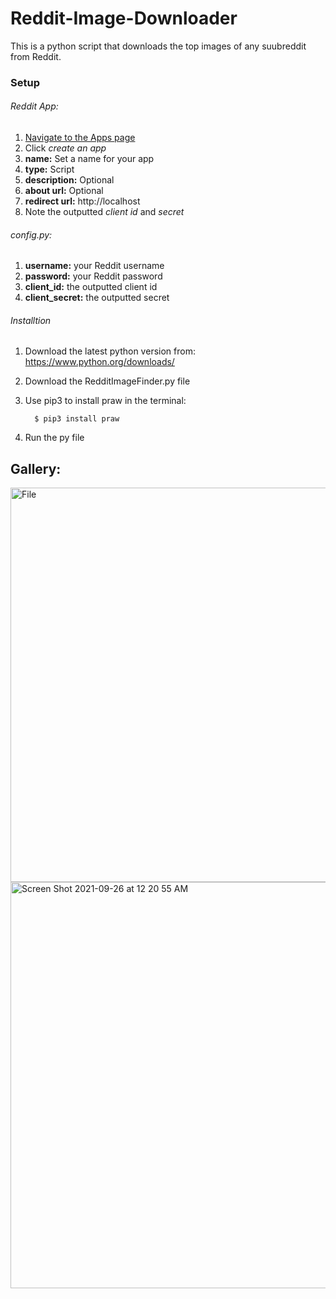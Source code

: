 # Reddit-Image-Downloader
This is a python script that downloads the top images of any suubreddit from Reddit.
### Setup
###### Reddit App:
1. [Navigate to the Apps page ](https://www.reddit.com/prefs/apps/)
2. Click *create an app*
3. **name:** Set a name for your app
4. **type:** Script
5. **description:** Optional
6. **about url:** Optional
7. **redirect url:** http://localhost
8. Note the outputted *client id* and *secret*

###### config.py:
1. **username:** your Reddit username
2. **password:** your Reddit password
3. **client_id:** the outputted client id
4. **client_secret:** the outputted secret

######  Installtion
1. Download the latest python version from: https://www.python.org/downloads/
2. Download the RedditImageFinder.py file
3. Use pip3 to install praw in the terminal:         
         
         $ pip3 install praw
5. Run the py file


## Gallery:

<img width="631" alt="File" src="https://user-images.githubusercontent.com/84158176/134793653-8f6c5c7d-aaf9-45f4-84ea-843f5d549f92.png">

<img width="650" alt="Screen Shot 2021-09-26 at 12 20 55 AM" src="https://user-images.githubusercontent.com/84158176/134793582-83ecbf1b-2026-44c7-ba21-04751ecd8ece.png">

